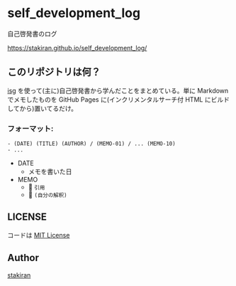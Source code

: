 # self_development_log
自己啓発書のログ

https://stakiran.github.io/self_development_log/

## このリポジトリは何？
[isg](https://github.com/stakiran/isg) を使って(主に)自己啓発書から学んだことをまとめている。単に Markdown でメモしたものを GitHub Pages に(インクリメンタルサーチ付 HTML にビルドしてから)置いてるだけ。

### フォーマット:

```
- (DATE) (TITLE) (AUTHOR) / (MEMO-01) / ... (MEMO-10)
- ...
```

- DATE
  - メモを書いた日
- MEMO
  - :notebook: `引用`
  - :speech_balloon: `(自分の解釈)`

## LICENSE
コードは [MIT License](LICENSE)

## Author
[stakiran](https://github.com/stakiran)
